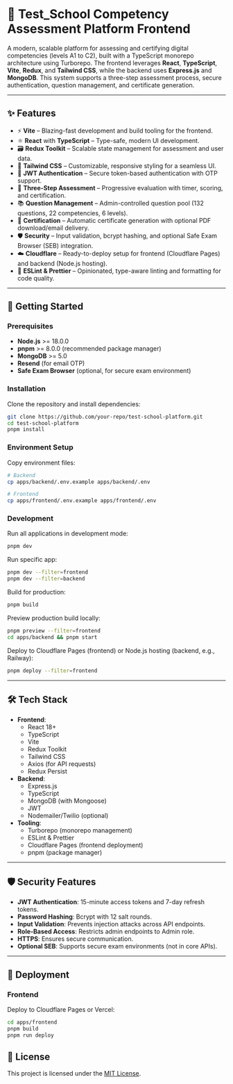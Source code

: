 # 🧩 Test_School Competency Assessment Platform Frontend

A modern, scalable platform for assessing and certifying digital competencies (levels A1 to C2), built with a TypeScript monorepo architecture using Turborepo. The frontend leverages **React**, **TypeScript**, **Vite**, **Redux**, and **Tailwind CSS**, while the backend uses **Express.js** and **MongoDB**. This system supports a three-step assessment process, secure authentication, question management, and certificate generation.

---

## ✨ Features

- ⚡ **Vite** – Blazing-fast development and build tooling for the frontend.
- ⚛️ **React** with **TypeScript** – Type-safe, modern UI development.
- 🗃️ **Redux Toolkit** – Scalable state management for assessment and user data.
- 🎨 **Tailwind CSS** – Customizable, responsive styling for a seamless UI.
- 🔐 **JWT Authentication** – Secure token-based authentication with OTP support.
- 📝 **Three-Step Assessment** – Progressive evaluation with timer, scoring, and certification.
- 📚 **Question Management** – Admin-controlled question pool (132 questions, 22 competencies, 6 levels).
- 📜 **Certification** – Automatic certificate generation with optional PDF download/email delivery.
- 🛡️ **Security** – Input validation, bcrypt hashing, and optional Safe Exam Browser (SEB) integration.
- ☁️ **Cloudflare** – Ready-to-deploy setup for frontend (Cloudflare Pages) and backend (Node.js hosting).
- 🧹 **ESLint & Prettier** – Opinionated, type-aware linting and formatting for code quality.

---

## 🚀 Getting Started

### Prerequisites

- **Node.js** >= 18.0.0
- **pnpm** >= 8.0.0 (recommended package manager)
- **MongoDB** >= 5.0
- **Resend** (for email OTP)
- **Safe Exam Browser** (optional, for secure exam environment)

### Installation

Clone the repository and install dependencies:

```bash
git clone https://github.com/your-repo/test-school-platform.git
cd test-school-platform
pnpm install
```

### Environment Setup

Copy environment files:

```bash
# Backend
cp apps/backend/.env.example apps/backend/.env

# Frontend
cp apps/frontend/.env.example apps/frontend/.env
```

### Development

Run all applications in development mode:

```bash
pnpm dev
```

Run specific app:

```bash
pnpm dev --filter=frontend
pnpm dev --filter=backend
```

Build for production:

```bash
pnpm build
```

Preview production build locally:

```bash
pnpm preview --filter=frontend
cd apps/backend && pnpm start
```

Deploy to Cloudflare Pages (frontend) or Node.js hosting (backend, e.g., Railway):

```bash
pnpm deploy --filter=frontend
```

---

## 🛠 Tech Stack

- **Frontend**:
    - React 18+
    - TypeScript
    - Vite
    - Redux Toolkit
    - Tailwind CSS
    - Axios (for API requests)
    - Redux Persist
- **Backend**:
    - Express.js
    - TypeScript
    - MongoDB (with Mongoose)
    - JWT
    - Nodemailer/Twilio (optional)
- **Tooling**:
    - Turborepo (monorepo management)
    - ESLint & Prettier
    - Cloudflare Pages (frontend deployment)
    - pnpm (package manager)

---

## 🛡️ Security Features

- **JWT Authentication**: 15-minute access tokens and 7-day refresh tokens.
- **Password Hashing**: Bcrypt with 12 salt rounds.
- **Input Validation**: Prevents injection attacks across API endpoints.
- **Role-Based Access**: Restricts admin endpoints to Admin role.
- **HTTPS**: Ensures secure communication.
- **Optional SEB**: Supports secure exam environments (not in core APIs).

---

## 🚀 Deployment

### Frontend

Deploy to Cloudflare Pages or Vercel:

```bash
cd apps/frontend
pnpm build
pnpm run deploy
```

## 📄 License

This project is licensed under the [MIT License](https://grok.com/chat/LICENSE).